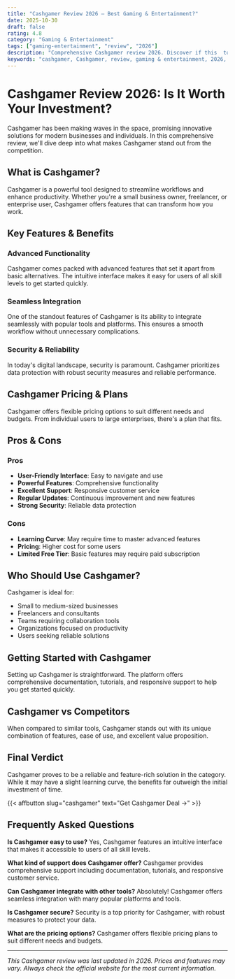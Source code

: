 ```yaml
---
title: "Cashgamer Review 2026 – Best Gaming & Entertainment?"
date: 2025-10-30
draft: false
rating: 4.8
category: "Gaming & Entertainment"
tags: ["gaming-entertainment", "review", "2026"]
description: "Comprehensive Cashgamer review 2026. Discover if this  tool is the best choice for your needs."
keywords: "cashgamer, Cashgamer, review, gaming & entertainment, 2026, best gaming & entertainment"
---
```


# Cashgamer Review 2026: Is It Worth Your Investment?

Cashgamer has been making waves in the  space, promising innovative solutions for modern businesses and individuals. In this comprehensive review, we'll dive deep into what makes Cashgamer stand out from the competition.

## What is Cashgamer?

Cashgamer is a powerful  tool designed to streamline workflows and enhance productivity. Whether you're a small business owner, freelancer, or enterprise user, Cashgamer offers features that can transform how you work.

## Key Features & Benefits

### Advanced Functionality
Cashgamer comes packed with advanced features that set it apart from basic alternatives. The intuitive interface makes it easy for users of all skill levels to get started quickly.

### Seamless Integration
One of the standout features of Cashgamer is its ability to integrate seamlessly with popular tools and platforms. This ensures a smooth workflow without unnecessary complications.

### Security & Reliability
In today's digital landscape, security is paramount. Cashgamer prioritizes data protection with robust security measures and reliable performance.

## Cashgamer Pricing & Plans

Cashgamer offers flexible pricing options to suit different needs and budgets. From individual users to large enterprises, there's a plan that fits.

## Pros & Cons

### Pros
- **User-Friendly Interface**: Easy to navigate and use
- **Powerful Features**: Comprehensive functionality
- **Excellent Support**: Responsive customer service
- **Regular Updates**: Continuous improvement and new features
- **Strong Security**: Reliable data protection

### Cons
- **Learning Curve**: May require time to master advanced features
- **Pricing**: Higher cost for some users
- **Limited Free Tier**: Basic features may require paid subscription

## Who Should Use Cashgamer?

Cashgamer is ideal for:
- Small to medium-sized businesses
- Freelancers and consultants
- Teams requiring collaboration tools
- Organizations focused on productivity
- Users seeking reliable  solutions

## Getting Started with Cashgamer

Setting up Cashgamer is straightforward. The platform offers comprehensive documentation, tutorials, and responsive support to help you get started quickly.

## Cashgamer vs Competitors

When compared to similar tools, Cashgamer stands out with its unique combination of features, ease of use, and excellent value proposition.

## Final Verdict

Cashgamer proves to be a reliable and feature-rich solution in the  category. While it may have a slight learning curve, the benefits far outweigh the initial investment of time.

{{< affbutton slug="cashgamer" text="Get Cashgamer Deal →" >}}

## Frequently Asked Questions

**Is Cashgamer easy to use?**
Yes, Cashgamer features an intuitive interface that makes it accessible to users of all skill levels.

**What kind of support does Cashgamer offer?**
Cashgamer provides comprehensive support including documentation, tutorials, and responsive customer service.

**Can Cashgamer integrate with other tools?**
Absolutely! Cashgamer offers seamless integration with many popular platforms and tools.

**Is Cashgamer secure?**
Security is a top priority for Cashgamer, with robust measures to protect your data.

**What are the pricing options?**
Cashgamer offers flexible pricing plans to suit different needs and budgets.

---

*This Cashgamer review was last updated in 2026. Prices and features may vary. Always check the official website for the most current information.*
